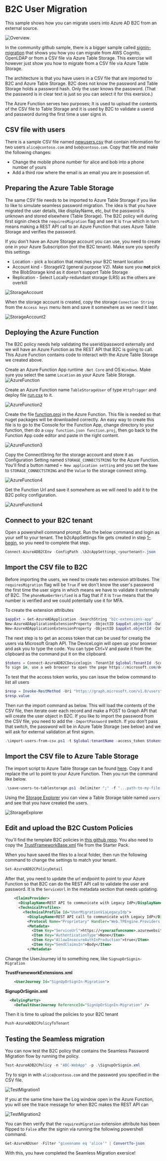 # B2C User Migration

This sample shows how you can migrate users into Azure AD B2C from an external source.

![Overview](/media/migration-overview.png).

In the community github sample, there is a bigger sample called [signin-migration](https://github.com/azure-ad-b2c/samples/tree/master/policies/signin-migration) that shows you how you can migrate from AWS Cognito, OpenLDAP or from a CSV file via Azure Table Storage. This exercise will however just show you how to migrate from a CSV file via Azure Table Storage.

The architecture is that you have users in a CSV file that are imported to B2C and Azure Table Storage. B2C does not know the password and Table Storage holds a password hash. Only the user knows the password. (That the password is in clear text is just so you can select it for this exersice.)

The Azure Function serves two purposes; It is used to upload the contents of the CSV file to Table Storage and it is used by B2C to validate a userid and password during the first time a user signs in.

## CSV file with users

There is a sample CSV file named [newusers.csv](https://github.com/azure-ad-b2c/samples/blob/master/policies/signin-migration/table/scripts/newusers.csv) that contain information for two users `alice@contoso.com` and `bob@contoso.com`. Copy that file and make the following changes:

- Change the mobile phone number for alice and bob into a phone number of yours
- Add a third row where the email is an email you are in posession of. 

## Preparing the Azure Table Storage

The same CSV file needs to be imported to Azure Table Storage if you like to like to simulate seamless password migration. The idea is that you have migrated the user details, like displayName, etc, but the password is unknown and stored elsewhere (Table Storage). The B2C policy will during first signin check the `requiresMigration` flag and see it is `True` which in turn means making a REST API call to an Azure Function that uses Azure Table Storage and verifies the password.
 
If you don't have an Azure Storage account you can use, you need to create one in your Azure Subscription (not the B2C tenant). Make sure you specify this settings

- Location - pick a location that matches your B2C tenant location
- Account kind - StorageV2 (general purpose V2). Make sure you **not** pick the BlobStorage kind as it doesn't support Table Storage
- Replication - Select Locally-redundant storage (LRS) as the others are overkill

![StorageAccount](/media/StorageAccount1.png)

When the storage account is created, copy the storage `Conection String` from the `Access keys` menu item and save it somewhere as we need it later.

![StorageAccount2](/media/StorageAccount2.png)
 
## Deploying the Azure Function

The B2C policy needs help validating the userid/password externally and we will have an Azure Function as the REST API that B2C is going to call. This Azure Function contains code to interact with the Azure Table Storage we created above.

Create an Azure Function App runtime `.Net Core` and OS `Windows`. Make sure you select the same `Location` as your Azure Table Storage. 
![AzureFunction](/media/AzureFunction1.png)

Create an Azure Function name `TableStorageUser` of type `HttpTrigger` and deploy file [run.csx](https://github.com/azure-ad-b2c/samples/blob/master/policies/signin-migration/table/source-code/run.csx) to it.

![AzureFunction2](/media/AzureFunction2.png)

Create the file [function.proj](https://github.com/azure-ad-b2c/samples/blob/master/policies/signin-migration/table/source-code/function.proj) in the Azure Function. This file is needed so that nuget packages will be downloaded correctly. An easy way to create this file is to go to the Console for the Function App, change directory to your function, then do a `copy function.json function.proj`, then go back to the Function App code editor and paste in the right content.  

![AzureFunction3](/media/AzureFunction3.png)

Copy the ConnectString for the storage account and store it as Configuration Setting named `STORAGE_CONNECTSTRING` for the Azure Function. You'll find a button named `+ New application setting` and you set the `Name` to `STORAGE_CONNECTSTRING` and the `Value` to the storage connect string.

![AzureFunction4](/media/AzureFunction4.png)

Get the Function Url and save it somewhere as we will need to add it to the B2C policy configuration.

![AzureFunction4](/media/AzureFunction5.png)

## Connect to your B2C tenant

Open a powershell command prompt. Run the below command and login as your self to your tenant. The b2cAppSettings file gets created in step [1-begin](/1-begin), so you need to complete that step.

```powershell
Connect-AzureADB2CEnv -ConfigPath .\b2cAppSettings_<yourtenant>.json
```

## Import the CSV file to B2C

Before importing the users, we need to create two extension attributes. The `requiresMigration` flag will be `True` if we don't know the user's password the first time the user signs in which means we have to validate it externally of B2C. The `phoneNumberVerified` is a flag that if it is `True` means that the number is verified and we could potentially use it for MFA.  

To create the extension attributes

```powershell
$appExt = Get-AzureADApplication -SearchString "b2c-extensions-app"
New-AzureADApplicationExtensionProperty -ObjectID $appExt.objectId -DataType "boolean" -Name "phoneNumberVerified" -TargetObjects @("User") 
New-AzureADApplicationExtensionProperty -ObjectID $appExt.objectId -DataType "boolean" -Name "requiresMigration" -TargetObjects @("User") 
```

The next step is to get an access token that can be used for creatig the users via Microsoft Graph API. The DeviceLogin will open up your browser and ask you to type the code. You can type Ctrl+V and paste it from the clipboard as the command put it on the clipboard.

```powershell
$tokens = Connect-AzureADB2CDevicelogin -TenantId $global:TenantId -Scope "Directory.ReadWrite.All"
To sign in, use a web browser to open the page https://microsoft.com/devicelogin and enter the code C2SDABRH4 to authenticate.
```

To test that the access token works, you can issue the below command to list all users

```powershell
$resp = Invoke-RestMethod -Uri "https://graph.microsoft.com/v1.0/users" -Headers @{'Authorization'= $tokens.token_type + ' ' + $tokens.access_token } -Method "GET" -ContentType "application/json"
$resp.value
```
Then run the import command as below. This will load the contents of the CSV file, then iterate over each record and make a POST to Graph API that will create the user object in B2C. If you like to import the password from the CSV file, you need to add the `-ImportPassword` switch. If you don't pass that switch, the password will be in Azure Table Storage (see below) and we will ask for external validation at first signin.

```powershell
.\import-users-from-csv.ps1 -t $global:tenantName -access_token $tokens.access_token -Delimiter ";" -f "...path-to-my-file...\newusers.csv"
```

## Import the CSV file to Azure Table Storage

The import script to Azure Table Storage can be found [here](https://github.com/azure-ad-b2c/samples/blob/master/policies/signin-migration/table/scripts/save-users-to-tablestorage.ps1). Copy it and replace the url to point to your Azure Function. Then you run the command like below.

```powershell
.\save-users-to-tablestorage.ps1 -Delimiter ";" -f "...path-to-my-file...\newusers.csv"
```

Using the [Storage Explorer](https://azure.microsoft.com/en-us/features/storage-explorer/) you can view a Table Storage table named `users` and see that you have created the users. 

![StorageExplorer](/media/StorageExplorer.png)

## Edit and upload the B2C Custom Policies

You'll find the template B2C policies in [this github repo](https://github.com/azure-ad-b2c/samples/tree/master/policies/signin-migration/b2c/policy). You also need to copy the [TrustFrameworkBase.xml](https://github.com/Azure-Samples/active-directory-b2c-custom-policy-starterpack/blob/master/SocialAndLocalAccountsWithMfa/TrustFrameworkBase.xml) file from the Starter Pack.

When you have saved the files to a local folder, then run the following command to change the settings to match your tenant.

```powershell
Set-AzureADB2CPolicyDetail
```

After that, you need to update the url endpoint to point to your Azure Function so that B2C can do the REST API call to validate the user and password. It is the `ServiceUrl` in the metadata section that needs updating.

```xml
    <ClaimsProvider>
      <DisplayName>REST API to communicate with Legacy IdP</DisplayName>
      <TechnicalProfiles>
        <TechnicalProfile Id="UserMigrationViaLegacyIdp">
          <DisplayName>REST API call to communicate with Legacy IdP</DisplayName>
          <Protocol Name="Proprietary" Handler="Web.TPEngine.Providers.RestfulProvider, Web.TPEngine, Version=1.0.0.0, Culture=neutral, PublicKeyToken=null" />
          <Metadata>
            <Item Key="ServiceUrl">https://<yourazfuncname>.azurewebsites.net/api/TableStorageUser?code=...your code...</Item>
            <Item Key="AuthenticationType">None</Item>
            <Item Key="AllowInsecureAuthInProduction">true</Item>
            <Item Key="SendClaimsIn">Body</Item>
          </Metadata>
```

Change the UserJourney id to something new, like `SignupOrSignin-Migration`

**TrustFrameworkExtensions.xml**
```xml
    <UserJourney Id="SignUpOrSignIn-Migration">
```
**SignupOrSignin.xml**
```xml
  <RelyingParty>
    <DefaultUserJourney ReferenceId="SignUpOrSignIn-Migration" />
```

Then it is time to upload the policies to your B2C tenant
```powershell
Push-AzureADB2CPolicyToTenant
```

## Testing the Seamless migration

You can now test the B2C policy that contains the Seamless Password Migration flow by running the policy.
 
```powershell
Test-AzureADB2CPolicy -n "ABC-WebApp" -p .\SignupOrSignin.xml
```

Try to sign in with `alice@contoso.com` and the password you specified in the CSV file.

![TestMigration1](/media/TestMigration1.png)

If you at the same time have the Log window open in the Azure Function, you will see the trace message for when B2C makes the REST API can

![TestMigration2](/media/TestMigration2.png)

You can then verify that the `requiresMigration` extension attribute has been flipped to `False` after the signin via running the following powershell command.

```powershell
Get-AzureADUser -Filter "givenname eq 'alice'" | ConvertTo-json
```

With this, you have completed the Seamless Migration exersice!
